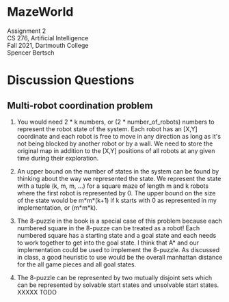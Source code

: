 # MazeWorld

Assignment 2  
CS 276, Artificial Intelligence  
Fall 2021, Dartmouth College  
Spencer Bertsch

# Discussion Questions

## Multi-robot coordination problem

1. You would need 2 * k numbers, or (2 * number_of_robots) numbers to represent the robot state of the system. Each robot has an [X,Y] coordinate
and each robot is free to move in any direction as long as it's not being blocked by another robot or by a wall. We need to store the original map
in addition to the [X,Y] positions of all robots at any given time during their exploration. 


2. An upper bound on the number of states in the system can be found by thinking about the way we represented the state. We represent the state
with a tuple (k, m, m, ...) for a square maze of length m and k robots where the first robot is represented by 0. 
The upper bound on the size of the state would be m\*m\*(k+1) if k starts with 0 as represented in my implementation, or (m\*m\*k). 




6. The 8-puzzle in the book is a special case of this problem because each numbered square in the 8-puzze can be treated as a robot! Each numbered square 
has a starting state and a goal state and each needs to work together to get into the goal state. I think that A* and our implementation could be used to 
implement the 8-puzzle. As discussed in class, a good heuristic to use would be the overall manhattan distance for the all game pieces and all goal states. 

7. The 8-puzzle can be represented by two mutually disjoint sets which can be represented by solvable start states and unsolvable start states. XXXXX TODO 
